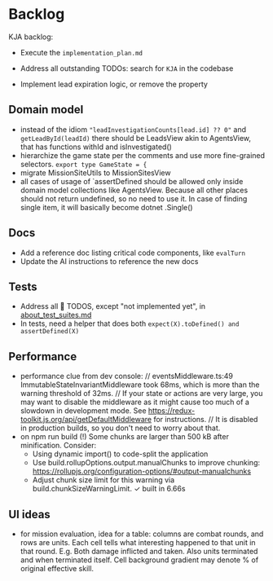 # Backlog

KJA backlog:

- Execute the `implementation_plan.md`
- Address all outstanding TODOs: search for `KJA` in the codebase

- Implement lead expiration logic, or remove the property

## Domain model

- instead of the idiom `"leadInvestigationCounts[lead.id] ?? 0"` and `getLeadById(leadId)`
  there should be LeadsView akin to AgentsView, that has functions withId and isInvestigated()
- hierarchize the game state per the comments and use more fine-grained selectors.
  `export type GameState = {`
- migrate MissionSiteUtils to MissionSitesView
- all cases of usage of `assertDefined should be allowed only inside domain model collections like AgentsView.
  Because all other places should not return undefined, so no need to use it.
  In case of finding single item, it will basically become dotnet .Single()

## Docs

- Add a reference doc listing critical code components, like `evalTurn`
- Update the AI instructions to reference the new docs

## Tests

- Address all 🚧 TODOS, except "not implemented yet", in [about_test_suites.md](about_test_suites.md)
- In tests, need a helper that does both `expect(X).toDefined() and assertDefined(X)`

## Performance

- performance clue from dev console:
  // eventsMiddleware.ts:49 ImmutableStateInvariantMiddleware took 68ms, which is more than the warning threshold of 32ms.
  // If your state or actions are very large, you may want to disable the middleware as it might cause too much
  of a slowdown in development mode. See https://redux-toolkit.js.org/api/getDefaultMiddleware for instructions.
  // It is disabled in production builds, so you don't need to worry about that.
- on npm run build
  (!) Some chunks are larger than 500 kB after minification. Consider:
  - Using dynamic import() to code-split the application
  - Use build.rollupOptions.output.manualChunks to improve chunking: https://rollupjs.org/configuration-options/#output-manualchunks
  - Adjust chunk size limit for this warning via build.chunkSizeWarningLimit.
  ✓ built in 6.66s

## UI ideas

- for mission evaluation, idea for a table: columns are combat rounds, and rows are units. Each cell tells what
  interesting happened to that unit in that round.
  E.g. Both damage inflicted and taken. Also units terminated and when terminated itself.
  Cell background gradient may denote % of original effective skill.
